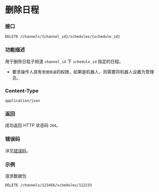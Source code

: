 # 删除日程

### 接口

`DELETE /channels/{channel_id}/schedules/{schedule_id}`

### 功能描述

用于删除日程子频道 `channel_id` 下 `schedule_id` 指定的日程。

- 要求操作人具有`管理频道`的权限，如果是机器人，则需要将机器人设置为管理员。

### Content-Type

`application/json`

### 返回

成功返回 HTTP 状态码 `204`。

### 错误码

详见[错误码](../error/error.md)。

### 示例

请求数据包

```shell
DELETE /channels/123456/schedules/112233
```
